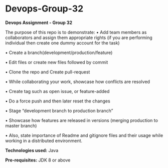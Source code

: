 # Devops-Group-32

**Devops Assignment - Group 32**

The purpose of this repo is to demonstrate: 
•	Add team members as collaborators and assign them appropriate rights (if you are performing individual then create one dummy account for the task)

•	Create a branch(development/production/feature)

•	Edit files or create new files followed by commit

•	Clone the repo and Create pull-request

•	While collaborating your work, showcase how conflicts are resolved

•	Create tag such as open issue, or feature-added

•	Do a force push and then later reset the changes

•	Stage “development branch to production branch”

•	Showcase how features are released in versions (merging production to master branch)

•	Also, state importance of Readme and gitignore files and their usage while working in a distributed environment.

**Technologies used:**
Java

**Pre-requisites:**
JDK 8 or above
